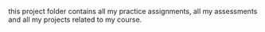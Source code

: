 this project folder contains all my practice assignments, all my assessments and all my projects related to my course.
